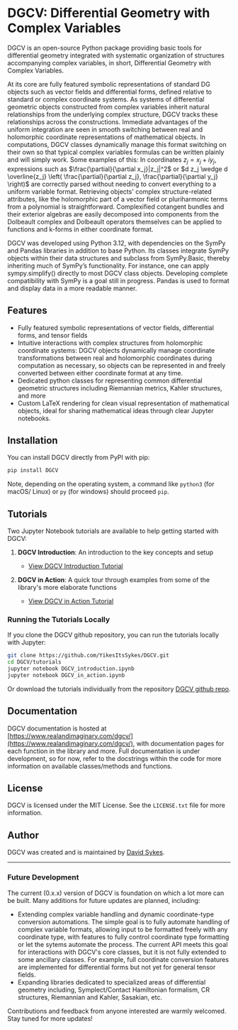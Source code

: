 # DGCV: Differential Geometry with Complex Variables

DGCV is an open-source Python package providing basic tools for differential geometry integrated with systematic organization of structures accompanying complex variables, in short, Differential Geometry with Complex Variables.

At its core are fully featured symbolic representations of standard DG objects such as vector fields and differential forms, defined relative to standard or complex coordinate systems. As systems of differential geometric objects constructed from complex variables inherit natural relationships from the underlying complex structure, DGCV tracks these relationships across the constructions. Immediate advantages of the uniform integration are seen in smooth switching between real and holomorphic coordinate representations of mathematical objects. In computations, DGCV classes dynamically manage this format switching on their own so that typical complex variables formulas can be written plainly and will simply work. Some examples of this: In coordinates $z_j = x_j + iy_j$, expressions such as $\frac{\partial}{\partial x_j}|z_j|^2$ or $d z_j \wedge d \overline{z_j} \left( \frac{\partial}{\partial z_j}, \frac{\partial}{\partial y_j} \right)$ are correctly parsed without needing to convert everything to a uniform variable format. Retrieving objects' complex structure-related attributes, like the holomorphic part of a vector field or pluriharmonic terms from a polynomial is straightforward. Complexified cotangent bundles and their exterior algebras are easily decomposed into components from the Dolbeault complex and Dolbeault operators themselves can be applied to functions and k-forms in either coordinate format.

DGCV was developed using Python 3.12, with dependencies on the SymPy and Pandas libraries in addition to base Python. Its classes integrate SymPy objects within their data structures and subclass from SymPy.Basic, thereby inheriting much of SymPy’s functionality. For instance, one can apply sympy.simplify() directly to most DGCV class objects. Developing complete compatibility with SymPy is a goal still in progress. Pandas is used to format and display data in a more readable manner.

## Features
- Fully featured symbolic representations of vector fields, differential forms, and tensor fields
- Intuitive interactions with complex structures from holomorphic coordinate systems: DGCV objects dynamically manage coordinate transformations between real and holomorphic coordinates during computation as necessary, so objects can be represented in and freely converted between either coordinate format at any time. 
- Dedicated python classes for representing common differential geometric structures including Riemannian metrics, Kahler structures, and more
- Custom LaTeX rendering for clean visual representation of mathematical objects, ideal for sharing mathematical ideas through clear Jupyter notebooks.

## Installation

You can install DGCV directly from PyPI with pip:

```bash
pip install DGCV
```

Note, depending on the operating system, a command like `python3` (for macOS/ Linux) or `py` (for windows) should proceed `pip`.

## Tutorials

Two Jupyter Notebook tutorials are available to help getting started with DGCV:

1. **DGCV Introduction**: An introduction to the key concepts and setup
   - [View DGCV Introduction Tutorial](https://www.realandimaginary.com/dgcv/tutorials/DGCV_introduction/)

2. **DGCV in Action**: A quick tour through examples from some of the library's more elaborate functions
   - [View DGCV in Action Tutorial](https://www.realandimaginary.com/dgcv/tutorials/DGCV_in_action/)


### Running the Tutorials Locally

If you clone the DGCV github repository, you can run the tutorials locally with Jupyter:

```bash
git clone https://github.com/YikesItsSykes/DGCV.git
cd DGCV/tutorials
jupyter notebook DGCV_introduction.ipynb
jupyter notebook DGCV_in_action.ipynb
```
Or download the tutorials individually from the repository [DGCV github repo](https://github.com/YikesItsSykes/DGCV).

## Documentation
DGCV documentation is hosted at [https://www.realandimaginary.com/dgcv/](https://www.realandimaginary.com/dgcv/), with documentation pages for each function in the library and more. Full documentation is under development, so for now, refer to the docstrings within the code for more information on available classes/methods and functions.

## License
DGCV is licensed under the MIT License. See the `LICENSE.txt` file for more information.

## Author
DGCV was created and is maintained by [David Sykes](https://www.realandimaginary.com).

---

### Future Development
The current (0.x.x) version of DGCV is foundation on which a lot more can be built. Many additions for future updates are planned, including:
 - Extending complex variable handling and dynamic coordinate-type conversion automations. The simple goal is to fully automate handling of complex variable formats, allowing input to be formatted freely with any coordinate type, with features to fully control coordinate type formatting or let the sytems automate the process. The current API meets this goal for interactions with DGCV's core classes, but it is not fully extended to some ancillary classes. For example, full coordinate conversion features are implemented for differential forms but not yet for general tensor fields.
 - Expanding libraries dedicated to specialized areas of differential geometry including, Symplect/Contact Hamiltonian formalism, CR structures, Riemannian and Kahler, Sasakian, etc.

Contributions and feedback from anyone interested are warmly welcomed.
Stay tuned for more updates!
